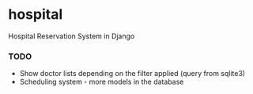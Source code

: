# hospital

Hospital Reservation System in Django

### TODO
- Show doctor lists depending on the filter applied (query from sqlite3)
- Scheduling system - more models in the database